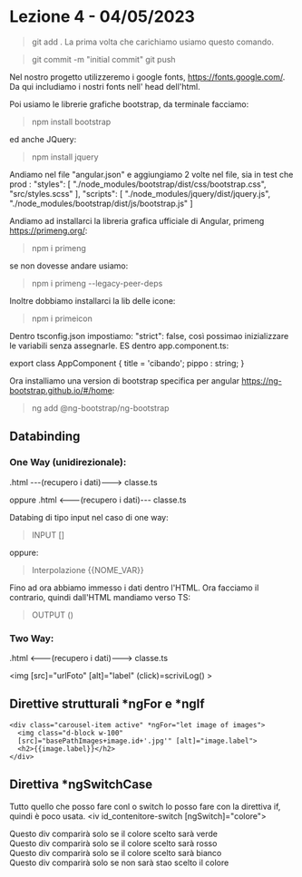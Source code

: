 # Lezione 4 - 04/05/2023
>git add . 
La prima volta che carichiamo usiamo questo comando. 

>git commit -m "initial commit"
>git push

Nel nostro progetto utilizzeremo i google fonts, https://fonts.google.com/. Da qui includiamo i nostri fonts nell' head dell'html.

Poi usiamo le librerie grafiche bootstrap, da terminale facciamo: 
>npm install bootstrap 

ed anche JQuery:
>npm install jquery

Andiamo nel file "angular.json" e aggiungiamo 2 volte nel file, sia in test che prod :
    "styles": [
      "./node_modules/bootstrap/dist/css/bootstrap.css",
      "src/styles.scss"
    ],
    "scripts": [
      "./node_modules/jquery/dist/jquery.js",
      "./node_modules/bootstrap/dist/js/bootstrap.js"
    ]

Andiamo ad installarci la libreria grafica ufficiale di Angular, primeng https://primeng.org/:
>npm i primeng

se non dovesse andare usiamo:
>npm i primeng --legacy-peer-deps

Inoltre dobbiamo installarci la lib delle icone:
>npm i primeicon

Dentro tsconfig.json impostiamo:
    "strict": false,
così possimao inizializzare le variabili senza assegnarle. ES dentro app.component.ts:

export class AppComponent {
  title = 'cibando';
  pippo : string;
}

Ora installiamo una version di bootstrap specifica per angular https://ng-bootstrap.github.io/#/home:
>ng add @ng-bootstrap/ng-bootstrap

## Databinding
### One Way (unidirezionale):
.html ---(recupero i dati)---> classe.ts

oppure 
.html <---(recupero i dati)--- classe.ts

Databing di tipo input nel caso di one way:
>INPUT []

oppure:
>Interpolazione {{NOME_VAR}}

Fino ad ora abbiamo immesso i dati dentro l'HTML. Ora facciamo il contrario, quindi dall'HTML mandiamo verso TS:
>OUTPUT ()

### Two Way:
.html <---(recupero i dati)---> classe.ts

  <img [src]="urlFoto" [alt]="label" (click)=scriviLog() >

## Direttive strutturali *ngFor e *ngIf
    <div class="carousel-item active" *ngFor="let image of images">
      <img class="d-block w-100"
      [src]="basePathImages+image.id+'.jpg'" [alt]="image.label">
      <h2>{{image.label}}</h2>
    </div>

## Direttiva *ngSwitchCase 
Tutto quello che posso fare conl o switch lo posso fare con la direttiva if, quindi è poco usata.
 <iv id_contenitore-switch [ngSwitch]="colore">
  <div *ngSwitchCase="'green'">Questo div comparirà solo se il colore scelto sarà verde</div>
  <div *ngSwitchCase="'red'">Questo div comparirà solo se il colore scelto sarà rosso</div>
  <div *ngSwitchCase="'white'">Questo div comparirà solo se il colore scelto sarà bianco</div>
  <div *ngSwitchDefault>Questo div comparirà solo se non sarà stao scelto il colore</div>
 </div>

